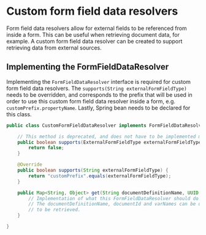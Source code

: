 # Custom form field data resolvers

Form field data resolvers allow for external fields to be referenced from inside a form. This can
be useful when retrieving document data, for example. A custom form field data resolver can be
created to support retrieving data from external sources.

## Implementing the FormFieldDataResolver 

Implementing the `FormFieldDataResolver` interface is required for custom form field data resolvers.
The `supports(String externalFormFieldType)` needs to be overridden, and corresponds to the prefix
that will be used in order to use this custom form field data resolver inside a form, e.g. `customPrefix.propertyName`.
Lastly, Spring bean needs to be declared for this class.

```java
public class CustomFormFieldDataResolver implements FormFieldDataResolver {

    // This method is deprecated, and does not have to be implemented more than this
    public boolean supports(ExternalFormFieldType externalFormFieldType) {
        return false;
    }

    @Override
    public boolean supports(String externalFormFieldType) {
        return "customPrefix".equals(externalFormFieldType);
    }

    public Map<String, Object> get(String documentDefinitionName, UUID documentId, String... varNames) {
        // Implementation of what this FormFieldDataResolver should do goes here.
        // The documentDefinitionName, documentId and varNames can be used to determine which data is
        // to be retrieved.
    }

}
```
